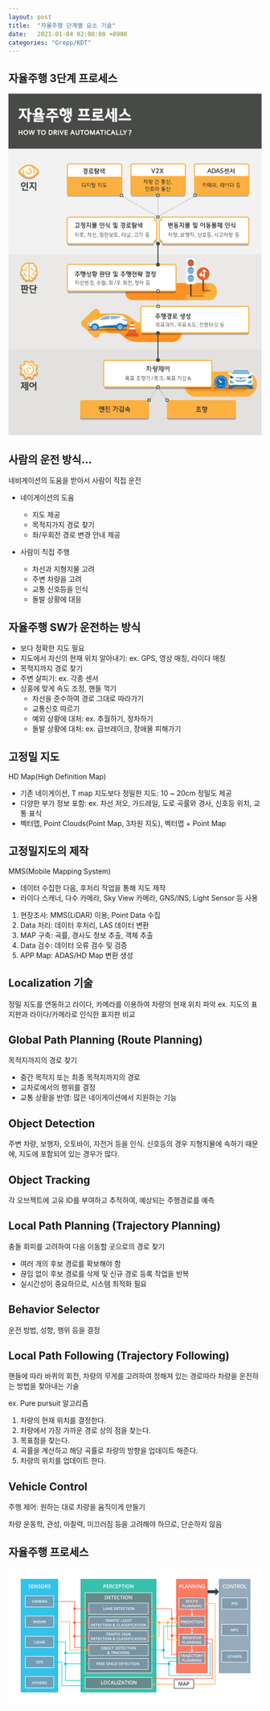 ```yaml
---
layout: post
title:  "자율주행 단계별 요소 기술"
date:   2021-01-04 02:00:00 +0900
categories: "Grepp/KDT"
---
```


## 자율주행 3단계 프로세스

![자율주행 프로세스](/assets/k-digital-training/selfdriving_process1.jpg)



## 사람의 운전 방식...

네비게이션의 도움을 받아서 사람이 직접 운전

- 네이게이션의 도움
    - 지도 제공
    - 목적지가지 경로 찾기
    - 좌/우회전 경로 변경 안내 제공

- 사람이 직접 주행
    - 차선과 지형지물 고려
    - 주변 차량을 고려
    - 교통 신호등을 인식
    - 돌발 상황에 대응



## 자율주행 SW가 운전하는 방식
- 보다 정확한 지도 필요
- 지도에서 자신의 현재 위치 알아내기: ex. GPS, 영상 매칭, 라이다 매칭
- 목적지까지 경로 찾기
- 주변 살피기: ex. 각종 센서
- 상홍에 맞게 속도 조정, 핸들 꺽기
    - 차선을 준수하여 경로 그대로 따라가기
    - 교통신호 따르기
    - 예외 상황에 대처: ex. 추월하기, 정차하기
    - 돌발 상황에 대처: ex. 급브레이크, 장애물 피해가기


    
## 고정밀 지도

HD Map(High Definition Map)
- 기존 네이게이션, T map 지도보다 정밀한 지도: 10 ~ 20cm 정밀도 제공
- 다양한 부가 정보 포함: ex. 차선 저오, 가드레일, 도로 곡률와 경사, 신호등 위치, 교통 표식
- 벡터맵, Point Clouds(Point Map, 3차원 지도), 벡터맵 + Point Map



## 고정밀지도의 제작

MMS(Mobile Mapping System)
- 데이터 수집한 다음, 후처리 작업을 통해 지도 제작
- 라이다 스캐너, 다수 카메라, Sky View 카메라, GNS/INS, Light Sensor 등 사용

1. 현장조사: MMS(LiDAR) 이용, Point Data 수집
2. Data 처리: 데이터 후처리, LAS 데이터 변환
3. MAP 구축: 곡률, 경사도 정보 추출, 객체 추출
4. Data 검수: 데이터 오류 검수 및 검증
5. APP Map: ADAS/HD Map 변환 생성



## Localization 기술

정밀 지도를 연동하고 라이다, 카메라를 이용하여 차량의 현재 위치 파악 ex. 지도의 표지판과 라이다/카메라로 인식한 표지판 비교



## Global Path Planning (Route Planning)

목적지까지의 경로 찾기
- 중간 목적지 또는 최종 목적지까지의 경로
- 교차로에서의 행위를 결정
- 교통 상황을 반영: 많은 네이게이션에서 지원하는 기능



## Object Detection

주변 차량, 보행자, 오토바이, 자전거 등을 인식. 신호등의 경우 지형지물에 속하기 때문에, 지도에 포함되어 있는 경우가 많다.



## Object Tracking

각 오브젝트에 고유 ID를 부여하고 추적하여, 예상되는 주행경로를 예측



## Local Path Planning (Trajectory Planning)

충돌 회피를 고려하여 다음 이동할 곳으로의 경로 찾기

- 여러 개의 후보 경로를 확보해야 함
- 끊임 없이 후보 경로를 삭제 및 신규 경로 등록 작업을 반복
- 실시간성이 중요하므로, 시스템 최적화 필요



## Behavior Selector

운전 방법, 성향, 행위 등을 결정



## Local Path Following (Trajectory Following)

핸들에 따라 바퀴의 회전, 차량의 무게를 고려하여 정해져 있는 경로따라 차량을 운전하는 방법을 찾아내는 기술

ex. Pure pursuit 알고리즘

1. 차량의 현재 위치를 결정한다.
2. 차량에서 가장 가까운 경로 상의 점을 찾는다.
3. 목표점을 찾는다.
4. 곡률을 계산하고 해당 곡률로 차량의 방향을 업데이트 해준다.
4. 차량의 위치를 업데이트 한다.



## Vehicle Control

주행 제어: 원하는 대로 차량을 움직이게 만들기

차량 운동학, 관성, 마찰력, 미끄러짐 등을 고려해야 하므로, 단순하지 않음



## 자율주행 프로세스

![자율주행 프로세스](/assets/k-digital-training/selfdriving_process2.png)
